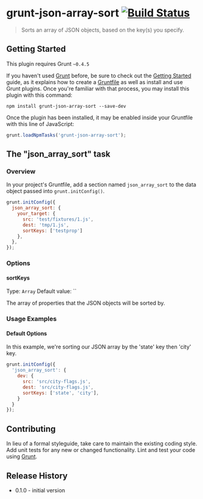 # grunt-json-array-sort [![Build Status](https://travis-ci.org/gavinr/grunt-json-array-sort.svg?branch=master)](https://travis-ci.org/gavinr/grunt-json-array-sort)

> Sorts an array of JSON objects, based on the key(s) you specify.

## Getting Started
This plugin requires Grunt `~0.4.5`

If you haven't used [Grunt](http://gruntjs.com/) before, be sure to check out the [Getting Started](http://gruntjs.com/getting-started) guide, as it explains how to create a [Gruntfile](http://gruntjs.com/sample-gruntfile) as well as install and use Grunt plugins. Once you're familiar with that process, you may install this plugin with this command:

```shell
npm install grunt-json-array-sort --save-dev
```

Once the plugin has been installed, it may be enabled inside your Gruntfile with this line of JavaScript:

```js
grunt.loadNpmTasks('grunt-json-array-sort');
```

## The "json_array_sort" task

### Overview
In your project's Gruntfile, add a section named `json_array_sort` to the data object passed into `grunt.initConfig()`.

```js
grunt.initConfig({
  json_array_sort: {
    your_target: {
      src: 'test/fixtures/1.js',
      dest: 'tmp/1.js',
      sortKeys: ['testprop']
    },
  },
});
```

### Options

#### sortKeys
Type: `Array`
Default value: ``

The array of properties that the JSON objects will be sorted by.

### Usage Examples

#### Default Options
In this example, we're sorting our JSON array by the 'state' key then 'city' key.

```js
grunt.initConfig({
  'json_array_sort': {
    dev: {
      src: 'src/city-flags.js',
      dest: 'src/city-flags.js',
      sortKeys: ['state', 'city'],
    }
  }
});
```


## Contributing
In lieu of a formal styleguide, take care to maintain the existing coding style. Add unit tests for any new or changed functionality. Lint and test your code using [Grunt](http://gruntjs.com/).

## Release History

 * 0.1.0 - initial version
